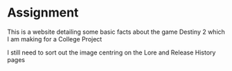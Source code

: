# Assignment
This is a website detailing some basic facts about the game Destiny 2 which I am making for a College Project

I still need to sort out the image centring on the Lore and Release History pages
